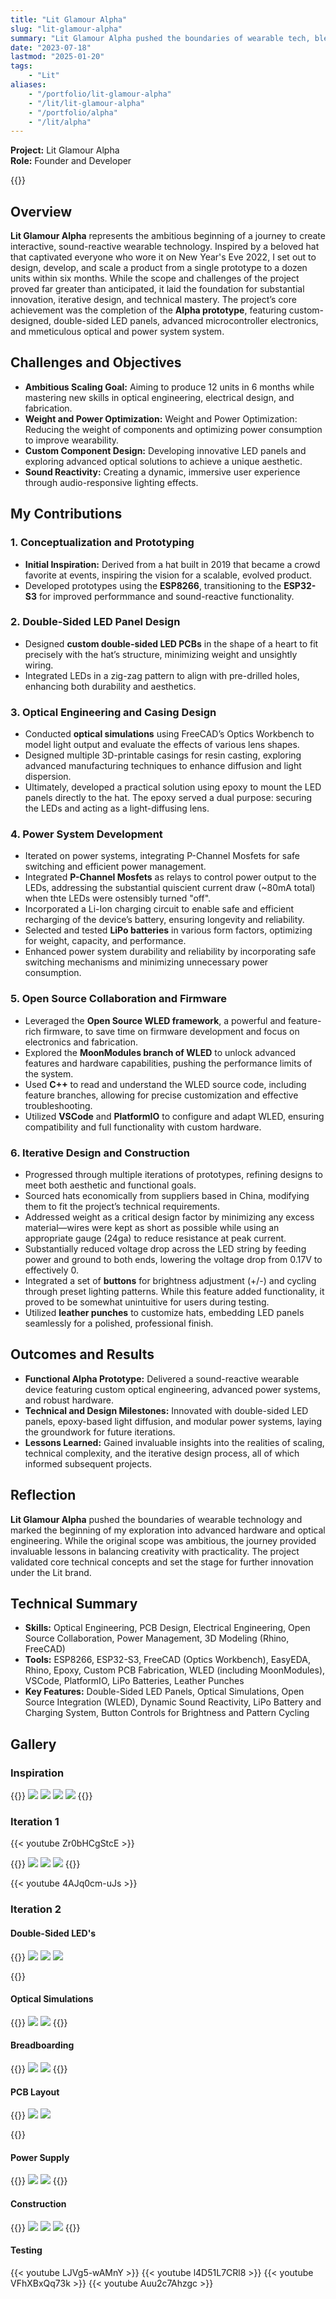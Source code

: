 ```yaml
---
title: "Lit Glamour Alpha"
slug: "lit-glamour-alpha"
summary: "Lit Glamour Alpha pushed the boundaries of wearable tech, blending custom double-sided LED panels, advanced optical engineering, and sound-reactive features. This ambitious first phase laid the groundwork for scalable, innovative designs while overcoming challenges in power, weight, and usability."
date: "2023-07-18"
lastmod: "2025-01-20"
tags:
    - "Lit"
aliases:
    - "/portfolio/lit-glamour-alpha"
    - "/lit/lit-glamour-alpha"
    - "/portfolio/alpha"
    - "/lit/alpha"
---
```

**Project:** Lit Glamour Alpha  
**Role:** Founder and Developer  

{{<youtube qaizxUudKTc >}}

## Overview
**Lit Glamour Alpha** represents the ambitious beginning of a journey to create interactive, sound-reactive 
wearable technology. Inspired by a beloved hat that captivated everyone who wore it on New Year's Eve 2022, I 
set out to design, develop, and scale a product from a single prototype to a dozen units within six months. 
While the scope and challenges of the project proved far greater than anticipated, it laid the foundation for 
substantial innovation, iterative design, and technical mastery. The project’s core achievement was the 
completion of the **Alpha prototype**, featuring custom-designed, double-sided LED panels, advanced 
microcontroller electronics, and mmeticulous optical and power system system.

## Challenges and Objectives
- **Ambitious Scaling Goal:** Aiming to produce 12 units in 6 months while mastering new skills in optical engineering, electrical design, and fabrication.
- **Weight and Power Optimization:** Weight and Power Optimization: Reducing the weight of components and optimizing power consumption to improve wearability.
- **Custom Component Design:** Developing innovative LED panels and exploring advanced optical solutions to achieve a unique aesthetic.
- **Sound Reactivity:** Creating a dynamic, immersive user experience through audio-responsive lighting effects.

## My Contributions
### 1. Conceptualization and Prototyping
- **Initial Inspiration:** Derived from a hat built in 2019 that became a crowd favorite at events, inspiring the vision for a scalable, evolved product.
- Developed prototypes using the **ESP8266**, transitioning to the **ESP32-S3** for improved performmance and sound-reactive functionality.

### 2. Double-Sided LED Panel Design
- Designed **custom double-sided LED PCBs** in the shape of a heart to fit precisely with the hat’s structure, minimizing weight and unsightly wiring.
- Integrated LEDs in a zig-zag pattern to align with pre-drilled holes, enhancing both durability and aesthetics.

### 3. Optical Engineering and Casing Design
- Conducted **optical simulations** using FreeCAD’s Optics Workbench to model light output and evaluate the effects of various lens shapes.
- Designed multiple 3D-printable casings for resin casting, exploring advanced manufacturing techniques to enhance diffusion and light dispersion.
- Ultimately, developed a practical solution using epoxy to mount the LED panels directly to the hat. The epoxy served a dual purpose: securing the LEDs and acting as a light-diffusing lens.

### 4. Power System Development
- Iterated on power systems, integrating P-Channel Mosfets for safe switching and efficient power management.
- Integrated **P-Channel Mosfets** as relays to control power output to the LEDs, addressing the substantial quiscient current draw (~80mA total) when thte LEDs were ostensibly turned "off".
- Incorporated a Li-Ion charging circuit to enable safe and efficient recharging of the device’s battery, ensuring longevity and reliability.
- Selected and tested **LiPo batteries** in various form factors, optimizing for weight, capacity, and performance.
- Enhanced power system durability and reliability by incorporating safe switching mechanisms and minimizing unnecessary power consumption.

### 5. Open Source Collaboration and Firmware
- Leveraged the **Open Source WLED framework**, a powerful and feature-rich firmware, to save time on firmware development and focus on electronics and fabrication.
- Explored the **MoonModules branch of WLED** to unlock advanced features and hardware capabilities, pushing the performance limits of the system.
- Used **C++** to read and understand the WLED source code, including feature branches, allowing for precise customization and effective troubleshooting.
- Utilized **VSCode** and **PlatformIO** to configure and adapt WLED, ensuring compatibility and full functionality with custom hardware.

### 6. Iterative Design and Construction
- Progressed through multiple iterations of prototypes, refining designs to meet both aesthetic and functional goals.
- Sourced hats economically from suppliers based in China, modifying them to fit the project’s technical requirements.
- Addressed weight as a critical design factor by minimizing any excess material—wires were kept as short as possible while using an appropriate gauge (24ga) to reduce resistance at peak current.
- Substantially reduced voltage drop across the LED string by feeding power and ground to both ends, lowering the voltage drop from 0.17V to effectively 0.
- Integrated a set of **buttons** for brightness adjustment (+/-) and cycling through preset lighting patterns. While this feature added functionality, it proved to be somewhat unintuitive for users during testing.
- Utilized **leather punches** to customize hats, embedding LED panels seamlessly for a polished, professional finish.

## Outcomes and Results
- **Functional Alpha Prototype:** Delivered a sound-reactive wearable device featuring custom optical engineering, advanced power systems, and robust hardware.
- **Technical and Design Milestones:** Innovated with double-sided LED panels, epoxy-based light diffusion, and modular power systems, laying the groundwork for future iterations.
- **Lessons Learned:** Gained invaluable insights into the realities of scaling, technical complexity, and the iterative design process, all of which informed subsequent projects.

## Reflection
**Lit Glamour Alpha** pushed the boundaries of wearable technology and marked the beginning of my exploration 
into advanced hardware and optical engineering. While the original scope was ambitious, the journey provided 
invaluable lessons in balancing creativity with practicality. The project validated core technical concepts 
and set the stage for further innovation under the Lit brand.

## Technical Summary
- **Skills:** Optical Engineering, PCB Design, Electrical Engineering, Open Source Collaboration, Power Management, 3D Modeling (Rhino, FreeCAD)
- **Tools:** ESP8266, ESP32-S3, FreeCAD (Optics Workbench), EasyEDA, Rhino, Epoxy, Custom PCB Fabrication, WLED (including MoonModules), VSCode, PlatformIO, LiPo Batteries, Leather Punches
- **Key Features:** Double-Sided LED Panels, Optical Simulations, Open Source Integration (WLED), Dynamic Sound Reactivity, LiPo Battery and Charging System, Button Controls for Brightness and Pattern Cycling

## Gallery
### Inspiration
{{<gallery>}}
<img src="Original_Redux.jpg" class="grid-w50" />
<img src="Shambhala_2022_Hat_1.jpg" class="grid-w50" />
<img src="Shambhala_2022_Hat_2.jpg" class="grid-w50" />
<img src="Shambhala_2022_Hat_3.jpg" class="grid-w50" />
{{</gallery>}}


### Iteration 1
{{< youtube Zr0bHCgStcE >}}

{{<gallery>}}
<img src="ESP8266_Li-Ion_Charger_First_Iteration_Oops.JPG" class="grid-w50 md:grid-w33"/>
<img src="ESP8266_Buttons_MK1_Breadboard.JPG" class="grid-w50 md:grid-w33"/>
<img src="Cowboy_Prototype_MK1.JPG" class="grid-w50 md:grid-w33"/>
{{</gallery>}}

{{< youtube 4AJq0cm-uJs >}}

### Iteration 2

#### Double-Sided LED's
{{<gallery>}}
<img src="Heart_PCB_Schematic.JPG" class="grid-w50 md:grid-w33"/>
<img src="Lit_Glamour_Alpha.jpg" class="grid-w50 md:grid-w33"/>
<img src="Single_PCB_Palm.jpg" class="grid-w50 md:grid-w33"/>

{{</gallery>}}

#### Optical Simulations

{{<gallery>}}
<img src="Casing_Optics_Simulation_White.JPG" class="grid-w50" />
<img src="Casing_Optics_Simulation_Full_Spectrum.JPG" class="grid-w50" />
{{</gallery>}}

#### Breadboarding
{{<gallery>}}
<img src="Final_Countdown_Dual_Power_Supply.JPG" class="grid-w50" />
<img src="Final_Countdown_ESP32_S3_Breadboard.JPG" class="grid-w50" />
{{</gallery>}}

#### PCB Layout
{{<gallery>}}
<img src="pcb_layout/Alpha_S3_Schematic.JPG" class="grid-w50" />
<img src="pcb_layout/ESP32_S3_Board_Layout_Fail.JPG" class="grid-w50" />

{{</gallery>}}

#### Power Supply
{{<gallery>}}
<img src="power_supply/Updated_Power_Supply_1.jpg" class="grid-w50" />
<img src="power_supply/Updated_Power_Supply_2.jpg" class="grid-w50" />
{{</gallery>}}

#### Construction
{{<gallery>}}
<img src="construction/Epoxy_Embedded_PCB_1.jpg" class="grid-w50 md:grid-w33" />
<img src="construction/Epoxy_Embedded_PCB_2.jpg" class="grid-w50 md:grid-w33" />
<img src="construction/Epoxy_Embedded_PCB_3.jpg" class="grid-w50 md:grid-w33" />
{{</gallery>}}

#### Testing

{{< youtube LJVg5-wAMnY >}}
{{< youtube l4D51L7CRl8 >}}
{{< youtube VFhXBxQq73k >}}
{{< youtube Auu2c7Ahzgc >}}
